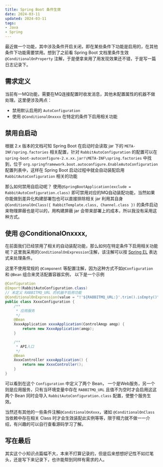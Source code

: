 ```yaml
---
title: Spring Boot 条件生效
date: 2024-03-11
updated: 2024-03-11
tags:
- Java
- Spring
---
```


最近做一个功能，其中涉及条件开启关闭，即在某些条件下功能是启用的，在其他条件下功能需要禁用。想到了之前看 Spring Boot 文档里条件生效 `@ConditionalOnProperty` 注解，于是便拿来用了用发现效果还不错，于是写一篇日志记录下。

<!--more-->

## 需求定义

当前有一MQ功能，需要在MQ连接配置时收发消息，其他未配置属性的机器不做处理。这里便涉及两点：

- 禁用默认启用的 `AutoConfiguration`
- 使用 `@ConditionalOnxxxx` 在特定的条件下启用相关功能

## 禁用自启动

根据 2.x 版本的文档可知 Spring Boot 在启动时会读取 jar 下的 `META-INF/spring.factories` 相关配置，针对 `RabbitAutoConfiguration` 的配置可以在 `spring-boot-autoconfigure-2.x.xx.jar!\META-INF\spring.factories` 中找到，位于 `org.springframework.boot.autoconfigure.EnableAutoConfiguration` 配置列表中，这样在 Spring Boot 启动过程中就会自动装配启用 `RabbitAutoConfiguration` 相关的功能

那么如何禁用自启动呢？ 使用`@SpringBootApplication(exclude = RabbitAutoConfiguration.class)` 即可禁用对应的MQ自动装配功能，当然如果你能做到差异化构建部署包也可以直接排除相关 jar 利用其自身 `@ConditionalOnClass({ RabbitTemplate.class, Channel.class })` 的条件启动来物理屏蔽也是可以的，用构建屏蔽 jar 会带来部署上的成本，所以我没有采用这种方式。

## 使用 @ConditionalOnxxxx,

在前面我们已经禁用了相关的自动装配功能，那么如何在特定条件下启用相关功能呢？这里我采用的`ConditionalOnExpression`注解，该注解可以按 [Spring EL](https://docs.spring.io/spring-framework/reference/core/expressions.html) 表达式来处理条件。

这里不使用常规的 `@Component` 等配置注解，因为这种方式不如`@Configuration` 和 `@Bean` 组合来灵活配置容器实例， 以下是一个示例

```java
@Configuration
@Import(RabbitAutoConfiguration.class)
// 未定义 RABBITMQ_URL 的机器不启用功能
@ConditionalOnExpression(value = "!'${RABBITMQ_URL:}'.trim().isEmpty()")
public class XxxxConfiguration {
    /**
     * 应用服务
     */
    @Bean
    XxxxApplication xxxxApplication(ControlAmqp amqp) {
        return new XxxxApplication(amqp);
    }

    /**
     * API入口
     */
    @Bean
    XxxxController xxxxApplication() {
        return new XxxxController();
    }
}
```

可以看到在这个 `Configuration` 中定义了两个 Bean， 一个是Web服务，另一个则是应用服务，只有当环境变量中存在 `RABBITMQ_URL` 且值不为空时才会启用这这两个 Bean 同时会导入 `RabbitAutoConfiguration.class` 配置，使整个服务生效。

当然还有其他的一些条件注解`@ConditionalOnXxxx`，诸如 `@ConditionalOnClass` 当依赖中存在相关 Class 时才会生效装配此实例等等，限于精力就不做一一介绍，有兴趣的可以自行查看源码学习了解。

## 写在最后

其实这个小知识点篇幅不大，本来不打算记录的，但是后来想想好记性不如烂笔头，还是写下来记录下，也许能帮到同样有需求的人。